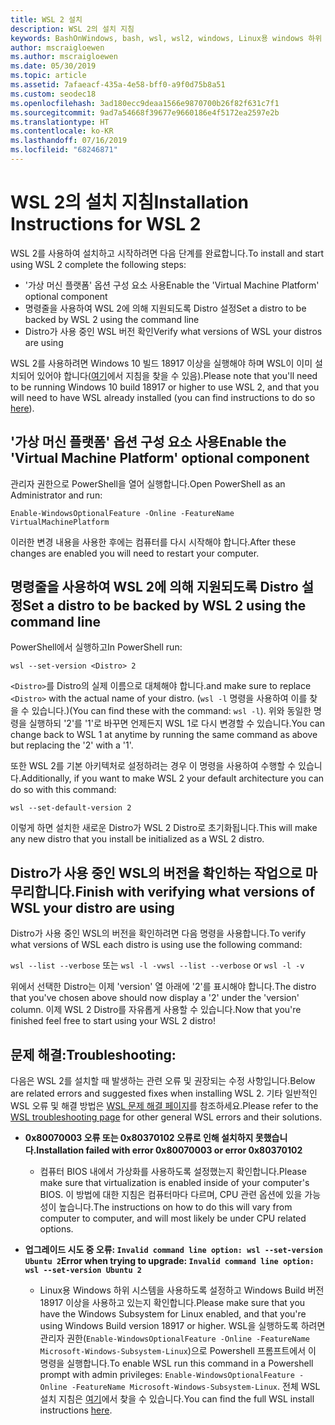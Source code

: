 ```yaml
---
title: WSL 2 설치
description: WSL 2의 설치 지침
keywords: BashOnWindows, bash, wsl, wsl2, windows, Linux용 windows 하위 시스템, windowssubsystem, ubuntu, debian, suse, windows 10, 설치
author: mscraigloewen
ms.author: mscraigloewen
ms.date: 05/30/2019
ms.topic: article
ms.assetid: 7afaeacf-435a-4e58-bff0-a9f0d75b8a51
ms.custom: seodec18
ms.openlocfilehash: 3ad180ecc9deaa1566e9870700b26f82f631c7f1
ms.sourcegitcommit: 9ad7a54668f39677e9660186e4f5172ea2597e2b
ms.translationtype: HT
ms.contentlocale: ko-KR
ms.lasthandoff: 07/16/2019
ms.locfileid: "68246871"
---
```

# <a name="installation-instructions-for-wsl-2"></a><span data-ttu-id="cb066-104">WSL 2의 설치 지침</span><span class="sxs-lookup"><span data-stu-id="cb066-104">Installation Instructions for WSL 2</span></span>

<span data-ttu-id="cb066-105">WSL 2를 사용하여 설치하고 시작하려면 다음 단계를 완료합니다.</span><span class="sxs-lookup"><span data-stu-id="cb066-105">To install and start using WSL 2 complete the following steps:</span></span>

- <span data-ttu-id="cb066-106">'가상 머신 플랫폼' 옵션 구성 요소 사용</span><span class="sxs-lookup"><span data-stu-id="cb066-106">Enable the 'Virtual Machine Platform' optional component</span></span>
- <span data-ttu-id="cb066-107">명령줄을 사용하여 WSL 2에 의해 지원되도록 Distro 설정</span><span class="sxs-lookup"><span data-stu-id="cb066-107">Set a distro to be backed by WSL 2 using the command line</span></span>
- <span data-ttu-id="cb066-108">Distro가 사용 중인 WSL 버전 확인</span><span class="sxs-lookup"><span data-stu-id="cb066-108">Verify what versions of WSL your distros are using</span></span>

<span data-ttu-id="cb066-109">WSL 2를 사용하려면 Windows 10 빌드 18917 이상을 실행해야 하며 WSL이 이미 설치되어 있어야 합니다([여기](./install-win10.md)에서 지침을 찾을 수 있음).</span><span class="sxs-lookup"><span data-stu-id="cb066-109">Please note that you'll need to be running Windows 10 build 18917 or higher to use WSL 2, and that you will need to have WSL already installed (you can find instructions to do so [here](./install-win10.md)).</span></span> 

## <a name="enable-the-virtual-machine-platform-optional-component"></a><span data-ttu-id="cb066-110">'가상 머신 플랫폼' 옵션 구성 요소 사용</span><span class="sxs-lookup"><span data-stu-id="cb066-110">Enable the 'Virtual Machine Platform' optional component</span></span>

<span data-ttu-id="cb066-111">관리자 권한으로 PowerShell을 열어 실행합니다.</span><span class="sxs-lookup"><span data-stu-id="cb066-111">Open PowerShell as an Administrator and run:</span></span>

`Enable-WindowsOptionalFeature -Online -FeatureName VirtualMachinePlatform`

<span data-ttu-id="cb066-112">이러한 변경 내용을 사용한 후에는 컴퓨터를 다시 시작해야 합니다.</span><span class="sxs-lookup"><span data-stu-id="cb066-112">After these changes are enabled you will need to restart your computer.</span></span>

## <a name="set-a-distro-to-be-backed-by-wsl-2-using-the-command-line"></a><span data-ttu-id="cb066-113">명령줄을 사용하여 WSL 2에 의해 지원되도록 Distro 설정</span><span class="sxs-lookup"><span data-stu-id="cb066-113">Set a distro to be backed by WSL 2 using the command line</span></span>

<span data-ttu-id="cb066-114">PowerShell에서 실행하고</span><span class="sxs-lookup"><span data-stu-id="cb066-114">In PowerShell run:</span></span>

`wsl --set-version <Distro> 2`

<span data-ttu-id="cb066-115">`<Distro>`를 Distro의 실제 이름으로 대체해야 합니다.</span><span class="sxs-lookup"><span data-stu-id="cb066-115">and make sure to replace `<Distro>` with the actual name of your distro.</span></span> <span data-ttu-id="cb066-116">(`wsl -l` 명령을 사용하여 이를 찾을 수 있습니다.)</span><span class="sxs-lookup"><span data-stu-id="cb066-116">(You can find these with the command: `wsl -l`).</span></span> <span data-ttu-id="cb066-117">위와 동일한 명령을 실행하되 '2'를 '1'로 바꾸면 언제든지 WSL 1로 다시 변경할 수 있습니다.</span><span class="sxs-lookup"><span data-stu-id="cb066-117">You can change back to WSL 1 at anytime by running the same command as above but replacing the '2' with a '1'.</span></span>

<span data-ttu-id="cb066-118">또한 WSL 2를 기본 아키텍처로 설정하려는 경우 이 명령을 사용하여 수행할 수 있습니다.</span><span class="sxs-lookup"><span data-stu-id="cb066-118">Additionally, if you want to make WSL 2 your default architecture you can do so with this command:</span></span>

`wsl --set-default-version 2`

<span data-ttu-id="cb066-119">이렇게 하면 설치한 새로운 Distro가 WSL 2 Distro로 초기화됩니다.</span><span class="sxs-lookup"><span data-stu-id="cb066-119">This will make any new distro that you install be initialized as a WSL 2 distro.</span></span>

## <a name="finish-with-verifying-what-versions-of-wsl-your-distro-are-using"></a><span data-ttu-id="cb066-120">Distro가 사용 중인 WSL의 버전을 확인하는 작업으로 마무리합니다.</span><span class="sxs-lookup"><span data-stu-id="cb066-120">Finish with verifying what versions of WSL your distro are using</span></span>

<span data-ttu-id="cb066-121">Distro가 사용 중인 WSL의 버전을 확인하려면 다음 명령을 사용합니다.</span><span class="sxs-lookup"><span data-stu-id="cb066-121">To verify what versions of WSL each distro is using use the following command:</span></span>

<span data-ttu-id="cb066-122">`wsl --list --verbose` 또는 `wsl -l -v`</span><span class="sxs-lookup"><span data-stu-id="cb066-122">`wsl --list --verbose` or `wsl -l -v`</span></span>

<span data-ttu-id="cb066-123">위에서 선택한 Distro는 이제 'version' 열 아래에 '2'를 표시해야 합니다.</span><span class="sxs-lookup"><span data-stu-id="cb066-123">The distro that you've chosen above should now display a '2' under the 'version' column.</span></span> <span data-ttu-id="cb066-124">이제 WSL 2 Distro를 자유롭게 사용할 수 있습니다.</span><span class="sxs-lookup"><span data-stu-id="cb066-124">Now that you're finished feel free to start using your WSL 2 distro!</span></span> 

## <a name="troubleshooting"></a><span data-ttu-id="cb066-125">문제 해결:</span><span class="sxs-lookup"><span data-stu-id="cb066-125">Troubleshooting:</span></span> 

<span data-ttu-id="cb066-126">다음은 WSL 2를 설치할 때 발생하는 관련 오류 및 권장되는 수정 사항입니다.</span><span class="sxs-lookup"><span data-stu-id="cb066-126">Below are related errors and suggested fixes when installing WSL 2.</span></span> <span data-ttu-id="cb066-127">기타 일반적인 WSL 오류 및 해결 방법은 [WSL 문제 해결 페이지](troubleshooting.md)를 참조하세요.</span><span class="sxs-lookup"><span data-stu-id="cb066-127">Please refer to the [WSL troubleshooting page](troubleshooting.md) for other general WSL errors and their solutions.</span></span>

* <span data-ttu-id="cb066-128">**0x80070003 오류 또는 0x80370102 오류로 인해 설치하지 못했습니다.**</span><span class="sxs-lookup"><span data-stu-id="cb066-128">**Installation failed with error 0x80070003 or error 0x80370102**</span></span>
    * <span data-ttu-id="cb066-129">컴퓨터 BIOS 내에서 가상화를 사용하도록 설정했는지 확인합니다.</span><span class="sxs-lookup"><span data-stu-id="cb066-129">Please make sure that virtualization is enabled inside of your computer's BIOS.</span></span> <span data-ttu-id="cb066-130">이 방법에 대한 지침은 컴퓨터마다 다르며, CPU 관련 옵션에 있을 가능성이 높습니다.</span><span class="sxs-lookup"><span data-stu-id="cb066-130">The instructions on how to do this will vary from computer to computer, and will most likely be under CPU related options.</span></span>
   
* <span data-ttu-id="cb066-131">**업그레이드 시도 중 오류: `Invalid command line option: wsl --set-version Ubuntu 2`**</span><span class="sxs-lookup"><span data-stu-id="cb066-131">**Error when trying to upgrade: `Invalid command line option: wsl --set-version Ubuntu 2`**</span></span>
    * <span data-ttu-id="cb066-132">Linux용 Windows 하위 시스템을 사용하도록 설정하고 Windows Build 버전 18917 이상을 사용하고 있는지 확인합니다.</span><span class="sxs-lookup"><span data-stu-id="cb066-132">Please make sure that you have the Windows Subsystem for Linux enabled, and that you're using Windows Build version 18917 or higher.</span></span> <span data-ttu-id="cb066-133">WSL을 실행하도록 하려면 관리자 권한(`Enable-WindowsOptionalFeature -Online -FeatureName Microsoft-Windows-Subsystem-Linux`)으로 Powershell 프롬프트에서 이 명령을 실행합니다.</span><span class="sxs-lookup"><span data-stu-id="cb066-133">To enable WSL run this command in a Powershell prompt with admin privileges: `Enable-WindowsOptionalFeature -Online -FeatureName Microsoft-Windows-Subsystem-Linux`.</span></span> <span data-ttu-id="cb066-134">전체 WSL 설치 지침은 [여기](./install-win10.md)에서 찾을 수 있습니다.</span><span class="sxs-lookup"><span data-stu-id="cb066-134">You can find the full WSL install instructions [here](./install-win10.md).</span></span>
